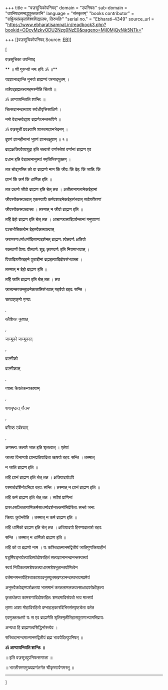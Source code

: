 +++
title = "वज्रसूचिकोपनिषद्"
domain = "उपनिषदः"
sub-domain = "उपनिषदसम्बद्धपुस्तकानि"
language = "संस्कृतम्"
"books contributor" = "राष्ट्रियसंस्कृतविश्वविद्यालयः, तिरुपतिः"
"serial no." = "Ebharati-4349"
source_url = "https://www.ebharatisampat.in/readbook3.php?bookid=ODcyMzkyODU2Nzg0NzE0&pageno=MjI0MjQyNjk5NTk="

+++
[[वज्रसूचिकोपनिषद्	Source: [EB](https://www.ebharatisampat.in/readbook3.php?bookid=ODcyMzkyODU2Nzg0NzE0&pageno=MjI0MjQyNjk5NTk=)]]

\[





  वज्रसूचिका उपनिषद्

** ॥ श्री गुरुभ्यो नमः हरिः ॐ ॥**



 यज्ञ्ज्ञानाद्यान्ति मुनयो ब्राह्मण्यं परमाद्भुतम् ।

 तत्रैपद्ब्रह्मतत्त्वमहमस्मीति चिंतये ॥

 ॐ आप्यायन्त्विति शान्तिः ॥

 चित्सदानन्दरूपाय सर्वधीवृत्तिसाक्षिणे ।

 नमो वेदान्तवेद्याय ब्रह्मणेऽनन्तरूपिणे ॥

ॐ वज्रसूचीं प्रवक्ष्यामि शास्त्रमज्ञानभेदनम् ।

दूषणं ज्ञानहीनानां भूषणं ज्ञानचक्षुषाम् ॥ १॥

ब्राह्मक्षत्रियवैष्यशूद्रा इति चत्वारो वर्णास्तेषां वर्णानां ब्राह्मण एव

प्रधान इति वेदवचनानुरूपं स्मृतिभिरप्युक्तम् ।

तत्र चोद्यमस्ति को वा ब्राह्मणो नाम किं जीवः किं देहः किं जातिः किं

ज्ञानं किं कर्म किं धार्मिक इति ॥

तत्र प्रथमो जीवो ब्राह्मण इति चेत् तन्न । अतीतानागतानेकदेहानां

जीवस्यैकरूपत्वात् एकस्यापि कर्मवशादनेकदेहसंभवात् सर्वशरीराणां

जीवस्यैकरूपत्वाच्च । तस्मात् न जीवो ब्राह्मण इति ॥

तर्हि देहो ब्राह्मण इति चेत् तन्न । आचाण्डालादिपर्यन्तानां मनुष्याणां

पञ्चभौतिकत्वेन देहस्यैकरूपत्वात्

जरामरणधर्माधर्मादिसाम्यदर्शनत् ब्राह्मणः श्वेतवर्णः क्षत्रियो

रक्तवर्णो वैश्यः पीतवर्णः शूद्रः कृष्णवर्णः इति नियमाभावात् ।

पित्रादिशरीरदहने पुत्रादीनां ब्रह्महत्यादिदोषसंभवाच्च ।

तस्मात् न देहो ब्राह्मण इति ॥

तर्हि जाति ब्राह्मण इति चेत् तन्न । तत्र

जात्यन्तरजन्तुष्वनेकजातिसंभवात् महर्षयो बहवः सन्ति ।

ऋष्यशृङ्गो मृग्याः

,

कौशिकः कुशात्

,

जाम्बूको जाम्बूकात्

,

वाल्मीको

वाल्मीकात्

,

व्यासः कैवर्तकन्यकायाम्

,

शशपृष्ठात् गौतमः

,

वसिष्ठ उर्वश्याम्

,

अगस्त्यः कलशे जात इति शृतत्वात् । एतेषां

जात्या विनाप्यग्रे ज्ञानप्रतिपादिता ऋषयो बहवः सन्ति । तस्मात्

न जाति ब्राह्मण इति ॥

तर्हि ज्ञानं ब्राह्मण इति चेत् तन्न । क्षत्रियादयोऽपि

परमार्थदर्शिनोऽभिज्ञा बहवः सन्ति । तस्मात् न ज्ञानं ब्राह्मण इति ॥

तर्हि कर्म ब्राह्मण इति चेत् तन्न । सर्वेषां प्राणिनां

प्रारब्धसञ्चितागामिकर्मसाधर्म्यदर्शनात्कर्माभिप्रेरिताः सन्तो जनाः

क्रियाः कुर्वन्तीति । तस्मात् न कर्म ब्राह्मण इति ॥

तर्हि धार्मिको ब्राह्मण इति चेत् तन्न । क्षत्रियादयो हिरण्यदातारो बहवः

सन्ति । तस्मात् न धार्मिको ब्राह्मण इति ॥

तर्हि को वा ब्रह्मणो नाम । यः कश्चिदात्मानमद्वितीयं जातिगुणक्रियाहीनं

षडूर्मिषड्भावेत्यादिसर्वदोषरहितं सत्यज्ञानानन्दानन्तस्वरूपं

स्वयं निर्विकल्पमशेषकल्पाधारमशेषभूतान्तर्यामित्वेन

वर्तमानमन्तर्यहिश्चाकाशवदनुस्यूतमखण्डानन्दस्वभावमप्रमेयं

अनुभवैकवेद्यमपरोक्षतया भासमानं करतलामलकवत्साक्षादपरोक्षीकृत्य

कृतार्थतया कामरागादिदोषरहितः शमदमादिसंपन्नो भाव मात्सर्य

तृष्णा आशा मोहादिरहितो दम्भाहङ्कारदिभिरसंस्पृष्टचेता वर्तत

एवमुक्तलक्षणो यः स एव ब्राह्मणेति शृतिस्मृतीतिहासपुराणाभ्यामभिप्रायः

अन्यथा हि ब्राह्मणत्वसिद्धिर्नास्त्येव ।

सच्चिदानान्दमात्मानमद्वितीयं ब्रह्म भावयेदित्युपनिषत् ॥



**ॐ आप्यायन्त्विति शान्तिः ॥**

 ॥ इति वज्रसूच्युपनिषत्समाप्ता ॥

॥ भारतीरमणमुख्यप्राणंतर्गत श्रीकृष्णार्पणमस्तु ॥



----------------------------------------------------






\]
